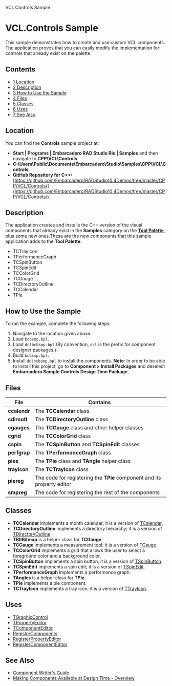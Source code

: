VCL.Controls Sample[]()
# VCL.Controls Sample 


This sample demonstrates how to create and use custom VCL components. The application proves that you can easily modify the implementation for controls that already exist on the palette.
## Contents



* [1 Location](#Location)
* [2 Description](#Description)
* [3 How to Use the Sample](#How_to_Use_the_Sample)
* [4 Files](#Files)
* [5 Classes](#Classes)
* [6 Uses](#Uses)
* [7 See Also](#See_Also)


## Location 

You can find the **Controls** sample project at:
* **Start | Programs | Embarcadero RAD Studio Rio | Samples** and then navigate to **CPP\VCL\Controls**.
* **C:\Users\Public\Documents\Embarcadero\Studio\\Samples\CPP\VCL\Controls**.
* **GitHub Repository for C++:**[https://github.com/Embarcadero/RADStudio10.4Demos/tree/master/CPP/VCL/Controls/](https://github.com/Embarcadero/RADStudio10.4Demos/tree/master/CPP/VCL/Controls/).

## Description 

The application creates and installs the C++ version of the visual components that already exist in the **Samples** category on the **[Tool Palette](http://docwiki.embarcadero.com/RADStudio/en/Tool_Palette)**, plus some new ones.These are the new components that this sample application adds to the **Tool Palette**:

*  TCTrayIcon
*  TPerformanceGraph
*  TCSpinButton
*  TCSpinEdit
*  TCColorGrid
*  TCGauge
*  TCDirectoryOutline
*  TCCalendar
*  TPie

## How to Use the Sample 

To run the example, complete the following steps:
1.  Navigate to the location given above.
2.  Load `bcbsmp.bpl`.
3.  Load `dclbcbsmp.bpl`.(By convention, `dcl` is the prefix for component designer packages.)
4.  Build `bcbsmp.bpl`.
5.  Install `dclbcbsmp.bpl` to install the components.
**Note**: In order to be able to install this project, go to **Component > Install Packages** and deselect **Embarcadero Sample Controls Design Time Package**.
## Files 



|**File**    |**Contains**                                                           |
|------------|-----------------------------------------------------------------------|
|**ccalendr**|The **TCCalendar** class                                               |
|**cdiroutl**|The **TCDirectoryOutline** class                                       |
|**cgauges** |The **TCGauge** class and other helper classes                         |
|**cgrid**   |The **TCColorGrid** class                                              |
|**cspin**   |The **TCSpinButton** and **TCSpinEdit** classes                        |
|**perfgrap**|The **TPerformanceGraph** class                                        |
|**pies**    |The **TPie** class and **TAngle** helper class                         |
|**trayicon**|The **TCTrayIcon** class                                               |
|**piereg**  |The code for registering the **TPie** component and its property editor|
|**smpreg**  |The code for registering the rest of the components                    |


## Classes 


* **TCCalendar** implements a month calendar; it is a version of [TCalendar](http://docwiki.embarcadero.com/Libraries/en/Vcl.Samples.Calendar.TCalendar).
* **TCDirectoryOutline** implements a directory hierarchy; it is a version of [TDirectoryOutline](http://docwiki.embarcadero.com/Libraries/en/Vcl.Samples.DirOutln.TDirectoryOutline).
* **TBltBitmap** is a helper class for **TCGauge**.
* **TCGauge** implements a measurement tool; it is a version of [TGauge](http://docwiki.embarcadero.com/Libraries/en/Vcl.Samples.Gauges.TGauge).
* **TCColorGrid** implements a grid that allows the user to select a foreground color and a background color.
* **TCSpinButton** implements a spin button; it is a version of [TSpinButton](http://docwiki.embarcadero.com/Libraries/en/Vcl.Samples.Spin.TSpinButton).
* **TCSpinEdit** implements a spin edit; it is a version of [TSpinEdit](http://docwiki.embarcadero.com/Libraries/en/Vcl.Samples.Spin.TSpinEdit).
* **TPerformanceGraph** implements a performance graph.
* **TAngles** is a helper class for **TPie**.
* **TPie** implements a pie component.
* **TCTrayIcon** implements a tray icon; it is a version of [TTrayIcon](http://docwiki.embarcadero.com/Libraries/en/Vcl.ExtCtrls.TTrayIcon).

## Uses 


* [TGraphicControl](http://docwiki.embarcadero.com/Libraries/en/Vcl.Controls.TGraphicControl)
* [TPropertyEditor](http://docwiki.embarcadero.com/Libraries/en/DesignEditors.TPropertyEditor)
* [TComponentEditor](http://docwiki.embarcadero.com/Libraries/en/DesignEditors.TComponentEditor)
* [RegisterComponents](http://docwiki.embarcadero.com/Libraries/en/System.Classes.RegisterComponents)
* [RegisterPropertyEditor](http://docwiki.embarcadero.com/Libraries/en/DesignIntf.RegisterPropertyEditor)
* [RegisterComponentEditor](http://docwiki.embarcadero.com/Libraries/en/DesignIntf.RegisterComponentEditor)

## See Also 


* [Component Writer's Guide](http://docwiki.embarcadero.com/RADStudio/en/Component_Writer%27s_Guide_Index)
* [Making Components Available at Design Time - Overview](http://docwiki.embarcadero.com/RADStudio/en/Making_Components_Available_at_Design_Time_-_Overview)





